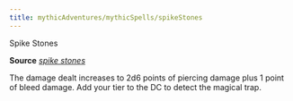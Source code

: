 ```yaml
---
title: mythicAdventures/mythicSpells/spikeStones
---
```

Spike Stones

**Source** [_spike stones_](spells/spikeStones#_spike-stones)

The damage dealt increases to 2d6 points of piercing damage plus 1 point of bleed damage. Add your tier to the DC to detect the magical trap.


